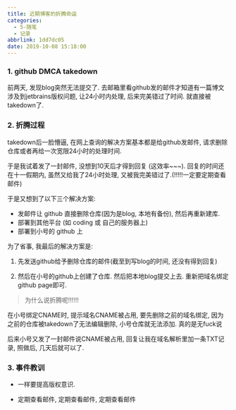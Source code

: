 ```yaml
---
title: 近期博客的折腾命运
categories:
  - 5-随笔
  - 记录
abbrlink: 1dd7dc05
date: 2019-10-08 15:18:00
---
```




### 1. github DMCA takedown

前两天, 发现blog突然无法提交了. 去邮箱里看github发的邮件才知道有一篇博文涉及到jetbrains版权问题, 让24小时内处理, 后来完美错过了时间. 就直接被takedown了.

<!-- more -->

### 2. 折腾过程

takedown后一脸懵逼, 在网上查询的解决方案基本都是给github发邮件, 请求删除仓库或者再给一次宽限24小时的处理时间. 

于是我试着发了一封邮件, 没想到10天后才得到回复 (这效率~~~). 回复的时间还在十一假期内, 虽然又给我了24小时处理, 又被我完美错过了.(!!!!!一定要定期查看邮件)



于是又想到了以下三个解决方案:

+ 发邮件让 github 直接删除仓库(因为是blog, 本地有备份), 然后再重新建库.
+ 部署到其他平台 (如 coding 或 自己的服务器上)
+ 部署到小号的 github 上



为了省事, 我最后的解决方案是:

1. 先发送github给予删除仓库的邮件(截至到写blog的时间, 还没有得到回复) 

2. 然后在小号的github上创建了仓库. 然后把本地blog提交上去. 重新把域名绑定github page即可.

   

   

> 为什么说折腾呢!!!!!!  



在小号绑定CNAME时, 提示域名CNAME被占用, 要先删除之前的域名绑定, 因为之前的仓库被takedown了无法编辑删除, 小号仓库就无法添加.  真的是无fuck说



后来小号又发了一封邮件说CNAME被占用, 回复让我在域名解析里加一条TXT记录, 照做后, 几天后就可以了.



### 3. 事件教训

+ 一样要提高版权意识.

+ 定期查看邮件, 定期查看邮件, 定期查看邮件